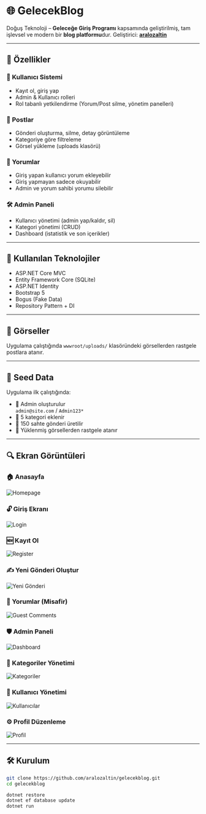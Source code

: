 # 🌐 GelecekBlog

Doğuş Teknoloji – **Geleceğe Giriş Programı** kapsamında geliştirilmiş, tam işlevsel ve modern bir **blog platformu**dur. Geliştirici: **[aralozaltin](https://github.com/aralozaltin)**

---

## 🚀 Özellikler

### 👥 Kullanıcı Sistemi
- Kayıt ol, giriş yap
- Admin & Kullanıcı rolleri
- Rol tabanlı yetkilendirme (Yorum/Post silme, yönetim panelleri)

### 📝 Postlar
- Gönderi oluşturma, silme, detay görüntüleme
- Kategoriye göre filtreleme
- Görsel yükleme (uploads klasörü)

### 💬 Yorumlar
- Giriş yapan kullanıcı yorum ekleyebilir
- Giriş yapmayan sadece okuyabilir
- Admin ve yorum sahibi yorumu silebilir

### 🛠️ Admin Paneli
- Kullanıcı yönetimi (admin yap/kaldır, sil)
- Kategori yönetimi (CRUD)
- Dashboard (istatistik ve son içerikler)

---

## 💾 Kullanılan Teknolojiler

- ASP.NET Core MVC
- Entity Framework Core (SQLite)
- ASP.NET Identity
- Bootstrap 5
- Bogus (Fake Data)
- Repository Pattern + DI

---

## 📸 Görseller

Uygulama çalıştığında `wwwroot/uploads/` klasöründeki görsellerden rastgele postlara atanır.

---

## 🧪 Seed Data

Uygulama ilk çalıştığında:
- 🔐 Admin oluşturulur  
  `admin@site.com` / `Admin123*`
- 📁 5 kategori eklenir
- 📝 150 sahte gönderi üretilir
- 📸 Yüklenmiş görsellerden rastgele atanır

---

## 🔍 Ekran Görüntüleri

### 🏠 Anasayfa
![Homepage](wwwroot/screenshots/homepage.png)

### 🔓 Giriş Ekranı
![Login](wwwroot/screenshots/login.png)

### 🆕 Kayıt Ol
![Register](wwwroot/screenshots/register.png)

### ✍️ Yeni Gönderi Oluştur
![Yeni Gönderi](wwwroot/screenshots/create_new_post.png)

### 💬 Yorumlar (Misafir)
![Guest Comments](wwwroot/screenshots/comments_as_guest.png)

### 🛡️ Admin Paneli
![Dashboard](wwwroot/screenshots/admin_dashboard.png)

### 📁 Kategoriler Yönetimi
![Kategoriler](wwwroot/screenshots/admin_categories.png)

### 👥 Kullanıcı Yönetimi
![Kullanıcılar](wwwroot/screenshots/admin_user_panel.png)

### ⚙️ Profil Düzenleme
![Profil](wwwroot/screenshots/profile_edit.png)

---

## 🛠️ Kurulum

```bash
git clone https://github.com/aralozaltin/gelecekblog.git
cd gelecekblog

dotnet restore
dotnet ef database update
dotnet run

